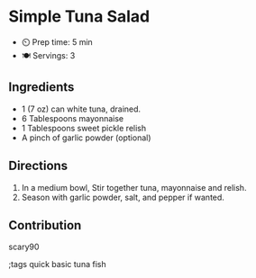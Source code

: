 # Simple Tuna Salad

- ⏲️ Prep time: 5 min
- 🍽️ Servings: 3

## Ingredients 

- 1 (7 oz) can white tuna, drained.
- 6 Tablespoons mayonnaise 
- 1 Tablespoons sweet pickle relish
- A pinch of garlic powder (optional)

## Directions

1. In a medium bowl, Stir together tuna, mayonnaise and relish.
2. Season with garlic powder, salt, and pepper if wanted.

## Contribution

scary90

;tags quick basic tuna fish
